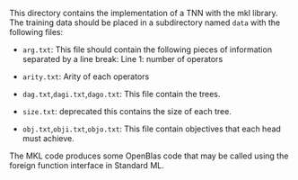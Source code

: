 This directory contains the implementation of a TNN with the mkl library.
The training data should be placed in a subdirectory named `data` with the following files:

- `arg.txt`: This file should contain the following pieces of information 
separated by a line break: 
  Line 1: number of operators
  

- `arity.txt`: Arity of each operators
- `dag.txt`,`dagi.txt`,`dago.txt`: This file contain the trees.
- `size.txt`: deprecated this contains the size of each tree.
- `obj.txt`,`obji.txt`,`objo.txt`: 
   This file contain objectives that each head must achieve.







The MKL code produces some OpenBlas code 
that may be called using the foreign function interface in Standard ML.
